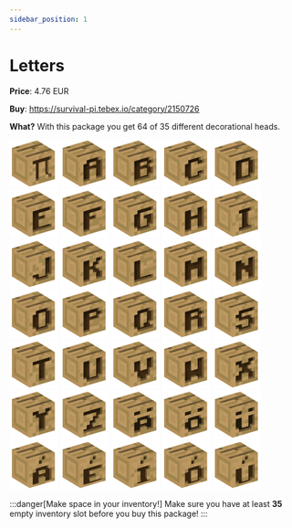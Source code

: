 ```yaml
---
sidebar_position: 1
---
```


# Letters

**Price**: 4.76 EUR

**Buy**: https://survival-pi.tebex.io/category/2150726

**What?** With this package you get 64 of 35 different decorational heads.

![32485](e53838a17036a3436c42e49d9b99effd.webp)
![164](e0212ebb86c935aa786cba45f5f46aed.webp)
![165](3a44058da21fa58161d6310b5a952249.webp)
![166](dee9d3cc0b54c65ddb4aa82abeb0aa4e.webp)
![167](178fda75827490585cbe8aa7c313d9e4.webp)
![168](7dc7d5b70456c0f41b5db23c51523b87.webp)
![169](09088f8e6f857aa10d7d56cd13b1d9cf.webp)
![170](956639571d81b11f4e2a223bd0232cb0.webp)
![171](b7a1a4d3d71bc110954fc57c09bea02c.webp)
![172](1ab02ff99b3e2f09f76df46a87e35507.webp)
![173](d74fa5c01a2a74ad5eae73d5facb820b.webp)
![174](d0b2664b8a07402792b0564dd212fecb.webp)
![175](241a1581741c7a3aa1a6d436627b7621.webp)
![176](35328b0702926005e78c6ef31329e038.webp)
![177](686defc39db63ff2ca68fc8107767a00.webp)
![178](e4eb53c39ede7ed6b70de0d6b08db3d7.webp)
![179](baa086310cfaa0423f3b999541fe156d.webp)
![180](cc0b8051265cf41ffed0d31c7c45fd7b.webp)
![181](06be0b275621a7605e0a006341d86f13.webp)
![182](72732488f82d38e3e1de2fb023ae80cb.webp)
![183](d088ccea99abc8723b15a2bf9624a876.webp)
![184](f0b738f8ef33d89931ea63d0322ac397.webp)
![185](abbad6dd4c3496d983c8f8aa8a98ce27.webp)
![186](ae56a7801f373e912563a417bf7897e9.webp)
![187](6cb84cc86d6ba5dd2b55989e1f6d11c4.webp)
![188](d4367694e589cf1c8699f92f93904b28.webp)
![189](99bcc2fc4a4b258f5c1524e49910e9d0.webp)
![190](a3a5b3873a48ce0e90171bb64066ec59.webp)
![191](add358d6dd7c76c0e00266c4941f58bc.webp)
![192](ba497e4fa8e29054bd6bc770f04bdb57.webp)
![65048](ccbff450118b3ab989a2731aec9f1fc2.webp)
![65049](ef1fcc2512b7d9701f11f807955b16c2.webp)
![65050](f39f3324d1eac00f9435f15cbaa538cb.webp)
![65051](1927d4140f7e6e4d8c9b60b9bc5ba081.webp)
![65052](986d181df6720c7705e8b17bdf806545.webp)

:::danger[Make space in your inventory!]
Make sure you have at least **35** empty inventory slot before you buy this package!
:::